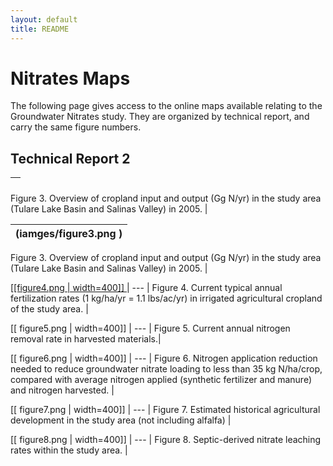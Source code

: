 ```yaml
---
layout: default
title: README
---
```


# Nitrates Maps

The following page gives access to the online maps available relating
to the Groundwater Nitrates study.  They are organized by technical
report, and carry the same figure numbers.


## Technical Report 2

 [](figur4.png ) |
 --- |
 Figure 3. Overview of cropland input and output (Gg N/yr) in the study area (Tulare Lake Basin and
Salinas Valley) in 2005. |

(iamges/figure3.png ) |
 --- |
 Figure 3. Overview of cropland input and output (Gg N/yr) in the study area (Tulare Lake Basin and
Salinas Valley) in 2005. |

 [ [[figure4.png | width=400]] ](maps/fertilizer.html) |
 --- |
 Figure 4. Current typical annual fertilization rates (1 kg/ha/yr = 1.1 lbs/ac/yr) in irrigated agricultural cropland of the study area. |

 [[ figure5.png | width=400]] |
 --- |
 Figure 5. Current annual nitrogen removal rate in harvested materials.|

 [[ figure6.png | width=400]] |
 --- |
 Figure 6. Nitrogen application reduction needed to reduce groundwater nitrate loading to less than 35
kg N/ha/crop, compared with average nitrogen applied (synthetic fertilizer and manure) and nitrogen
harvested. |

 [[ figure7.png | width=400]] |
 --- |
 Figure 7. Estimated historical agricultural development in the study area (not including alfalfa) |

 [[ figure8.png | width=400]] |
 --- |
 Figure 8. Septic-derived nitrate leaching rates within the study area. |
